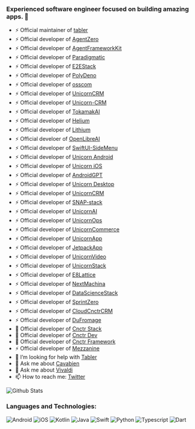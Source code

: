 ### Experienced software engineer focused on building amazing apps. 👋



- ⚡ Official maintainer of [tabler](https://github.com/tabler/tabler-angular)
- ⚡ Official developer of [AgentZero](https://github.com/arunabhdas/AgentZero)
- ⚡ Official developer of [AgentFrameworkKit](https://github.com/arunabhdas/AgentFrameworkKit)
- ⚡ Official developer of [Paradigmatic](https://github.com/arunabhdas/Paradigmatic)
- ⚡ Official developer of [E2EStack](https://github.com/arunabhdas/E2EStack)
- ⚡ Official developer of [PolyDeno](https://github.com/arunabhdas/PolyDeno)
- ⚡ Official developer of [osscom](https://github.com/arunabhdas/osscom)
- ⚡ Official developer of [UnicornCRM](https://github.com/arunabhdas/UnicornCRM)
- ⚡ Official developer of [Unicorn-CRM](https://github.com/arunabhdas/unicorn-crm)
- ⚡ Official developer of [TokamakAI](https://github.com/arunabhdas/TokamakAI)
- ⚡ Official developer of [Helium](https://github.com/arunabhdas/Helium)
- ⚡ Official developer of [Lithium](https://github.com/arunabhdas/Lithium)
- ⚡ Official develoer of [OpenLibreAI](https://github.com/OpenLibreAI)
- ⚡ Official developer of [SwiftUI-SideMenu](https://github.com/arunabhdas/swiftui-sidemenu)
- ⚡ Official developer of [Unicorn Android](https://github.com/arunabhdas/unicorn-android)
- ⚡ Official developer of [Unicorn iOS](https://github.com/arunabhdas/unicorn-ios)
- ⚡ Official developer of [AndroidGPT](https://github.com/arunabhdas/AndroidGPT)
- ⚡ Official developer of [Unicorn Desktop](https://github.com/arunabhdas/unicorn-desktop)
- ⚡ Official developer of [UnicornCRM](https://github.com/arunabhdas/unicorn-crm)
- ⚡ Official developer of [SNAP-stack](https://github.com/arunabhdas/SNAP-stack)
- ⚡ Official developer of [UnicornAI](https://github.com/arunabhdas/unicorn-ai)
- ⚡ Official developer of [UnicornOps](https://github.com/arunabhdas/unicorn-ops)
- ⚡ Official developer of [UnicornCommerce](https://github.com/arunabhdas/unicorn-commerce)
- ⚡ Official developer of [UnicornApp](https://github.com/arunabhdas/unicornapp)
- ⚡ Official developer of [JetpackApp](https://github.com/arunabhdas/jetpackapp)
- ⚡ Official developer of [UnicornVideo](https://github.com/arunabhdas/unicornvideo)
- ⚡ Official developer of [UnicornStack](https://github.com/arunabhdas/unicornstack)
- ⚡ Official developer of [E8Lattice](https://github.com/arunabhdas/E8Lattice)
- ⚡ Official developer of [NextMachina](https://github.com/arunabhdas/NextMachina)
- ⚡ Official developer of [DataScienceStack](https://github.com/arunabhdas/DataScienceStack)
- ⚡ Official developer of [SprintZero](https://github.com/arunabhdas/sprintzero)
- ⚡ Official developer of [CloudCnctrCRM](https://github.com/arunabhdas/cnctr-android)
- ⚡ Official developer of [DuFromage](https://github.com/arunabhdas/dufromage)
- 🔭 Official developer of [Cnctr Stack](https://github.com/arunabhdas/cnctr-stack)
- 🌱 Official developer of [Cnctr Dev](https://github.com/arunabhdas/cnctr-dev)
- 👯 Official developer of [Cnctr Framework](https://github.com/arunabhdas/cnctr)
- ⚡ Official developer of [Mezzanine](https://github.com/arunabhdas/Mezzanine)
- 🤔 I’m looking for help with [Tabler](https://github.com/tabler/tabler-angular)
- 💬 Ask me about [Cavabien](https://github.com/arunabhdas/cavabien)
- 💬 Ask me about [Vivaldi](https://github.com/arunabhdas/vivaldi)
- 📫 How to reach me: [Twitter](https://twitter.com/dasmachinelabs)


![Github Stats](https://github-readme-stats.vercel.app/api?username=arunabhdas&theme=radical&hide_rank=true)



### Languages and Technologies:
<p>
  <img alt="Android" src="https://img.shields.io/badge/Android-3DDC84?style=for-the-badge&logo=android&logoColor=white" />
  <img alt="iOS" src="https://img.shields.io/badge/iOS-000000?style=for-the-badge&logo=ios&logoColor=white" />
  <img alt="Kotlin" src="https://img.shields.io/badge/Kotlin-0095D5?&style=for-the-badge&logo=kotlin&logoColor=white" />
  <img alt="Java" src="https://img.shields.io/badge/Java-ED8B00?style=for-the-badge&logo=java&logoColor=white" />
  <img alt="Swift" src="https://img.shields.io/badge/Swift-FA7343?style=for-the-badge&logo=swift&logoColor=white" />
  <img alt="Python" src="https://img.shields.io/badge/Python-14354C?style=for-the-badge&logo=python&logoColor=white" />
  <img alt="Typescript" src="https://img.shields.io/badge/TypeScript-007ACC?style=for-the-badge&logo=typescript&logoColor=white" />
  <img alt="Dart" src="https://img.shields.io/badge/Dart-0175C2?style=for-the-badge&logo=dart&logoColor=white" />
</p>
<!--
**arunabhdas/arunabhdas** is a ✨ _special_ ✨ repository because its `README.md` (this file) appears on your GitHub profile.

Here are some ideas to get you started:

- 🔭 I’m currently working on ![Tabler](https://github.com/tabler/tabler-angular)
- 🌱 I’m the official maintainer of ![Tabler](https://github.com/tabler/tabler-angular)
- 👯 I’m looking to collaborate on ...
- 🤔 I’m looking for help with ...
- 💬 Ask me about ...
- 📫 How to reach me: ...
- 😄 Pronouns: ...
- ⚡ Fun fact: ...
-->

